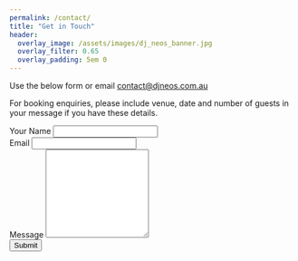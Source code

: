 ```yaml
---
permalink: /contact/
title: "Get in Touch"
header:
  overlay_image: /assets/images/dj_neos_banner.jpg
  overlay_filter: 0.65
  overlay_padding: 5em 0
---
```


Use the below form or email [contact@djneos.com.au](mailto:contact@djneos.com.au)

For booking enquiries, please include venue, date and number of guests in your message if you have these details.

<form
  class="fs-form"
  target="_top"
  name="contact"
  method="POST"
  data-netlify="true"
  action="/thanks/"
  netlify-honeypot="gotcha"
>
  <input type="hidden" name="subject" value="[www.djneos.com.au] Contact Request (Ref: 23%{submissionId})">
  <div class="fs-field">
    <label class="fs-label" for="name">Your Name</label>
    <input class="fs-input" type="text" id="name" name="name" required />
  </div>
  <div class="fs-field">
    <label class="fs-label" for="email">Email</label>
    <input class="fs-input" type="email" id="email" name="email" required />
  </div>
  <div class="fs-field">
    <label class="fs-label" for="message">Message</label>
    <textarea
      class="fs-textarea"
      id="message"
      name="message"
      rows="10"
      required
    ></textarea>
  </div>
  <input type="text" name="gotcha" style="display:none" />
  <div class="fs-button-group">
    <button class="fs-button" type="submit">Submit</button>
  </div>
</form>
